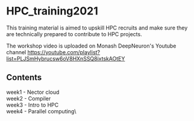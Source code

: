 # HPC_training2021
This training material is aimed to upskill HPC recruits and make sure they are technically prepared to contribute to HPC projects. 

The workshop video is uploaded on Monash DeepNeuron's Youtube channel
<https://youtube.com/playlist?list=PLJSmHybrucsw6oV8HXnSSQ8ixtskAOtEY>

## Contents 
week1 - Nector cloud\
week2 - Compiler\
week3 - Intro to HPC\
week4 - Parallel computing\
